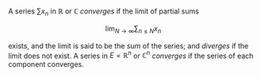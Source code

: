 A series $\sum x_n$ in $\mathbb{R}$ or $\mathbb{C}$ *converges* if the limit of partial sums

$$
\lim_{N\to\infty} \sum_{n \leq N} x_n
$$

exists, and the limit is said to be the *sum* of the series; and *diverges* if the limit does not exist. A series in $E = \mathbb{R}^n$ or $\mathbb{C}^n$ *converges* if the series of each component converges.
